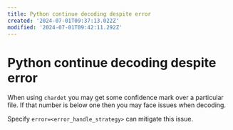 ```yaml
---
title: Python continue decoding despite error
created: '2024-07-01T09:37:13.022Z'
modified: '2024-07-01T09:42:11.292Z'
---
```


# Python continue decoding despite error

When using `chardet` you may get some confidence mark over a particular file. If that number is below one then you may face issues when decoding.

Specify `error=<error_handle_strategy>` can mitigate this issue.



